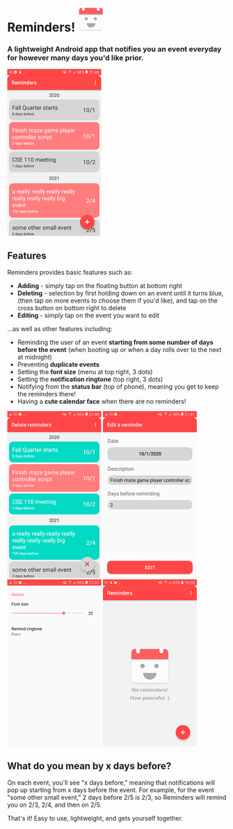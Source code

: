 # Reminders! ![Reminders icon](readme/icon_resized.png)
### A lightweight Android app that notifies you an event everyday for however many days you'd like prior.
![Home](readme/reminders_home_resized.png "A sample home screen")

## Features
Reminders provides basic features such as:
* **Adding** - simply tap on the floating button at bottom right
* **Deleting** - selection by first holding down on an event until it turns blue, (then tap on more events to choose them if you'd like), and tap on the cross button on bottom right to delete
* **Editing** - simply tap on the event you want to edit

...as well as other features including:
* Reminding the user of an event **starting from some number of days before the event** (when booting up or when a day rolls over to the next at midnight)
* Preventing **duplicate events**
* Setting the **font size** (menu at top right, 3 dots)
* Setting the **notification ringtone** (top right, 3 dots)
* Notifying from the **status bar** (top of phone), meaning you get to keep the reminders there!
* Having a **cute calendar face** when there are no reminders!

![Delete](readme/reminders_delete_resized.png "Selecting events to delete")
![Edit](readme/reminders_edit_resized.png "The edit screen")
![Settings](readme/reminders_settings_resized.png "The settings screen")
![Empty](readme/reminders_empty_resized.png "No reminders!")

## What do you mean by x days before?
On each event, you'll see "x days before," meaning that notifications will pop up starting from x days before the event. For example, for the event "some other small event," 2 days before 2/5 is 2/3, so Reminders will remind you on 2/3, 2/4, and then on 2/5.

That's it! Easy to use, lightweight, and gets yourself together.